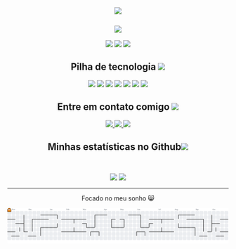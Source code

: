 <div align="center">
  <img src="https://visitor-badge.laobi.icu/badge?page_id=lu1zc4rlos.lu1zc4rlos&"  />
</div>

###
<p align="center">
 
</p align="center">

<p align="center">
 <img src="https://e1.pxfuel.com/desktop-wallpaper/705/445/desktop-wallpaper-autumn-in-the-city-pixel-live-autumn-pixel-art.jpg"/> 
 <!-- <img src="https://badges.pufler.dev/years/lu1zc4rlos"/> -->
  <p align="center">
 <img src="https://badges.pufler.dev/visits/lu1zc4rlos/lu1zc4rlos"/>
 <img src="https://badges.pufler.dev/repos/lu1zc4rlos"/>
 <img src="https://badges.pufler.dev/commits/monthly/lu1zc4rlos" />

</p>

<!-- <p align="center">
  I'm a 3rd year student pursuing Master's in Computer Applications 🎓 from Guru Gobind Singh Indraprastha University 🏛. I'm a passionate learner who's always willing to learn and work across technologies and domains 💡. I love to explore new technologies and leverage them to solve real-life problems ✨. Apart from that I also love to guide and mentor newbies👨🏻‍💻. I'm deep into Web 🕸️ Development.
</p>   -->

<h2 align="center">Pilha de tecnologia <img src="https://cdna.artstation.com/p/assets/images/images/076/610/998/original/miroon-cat.gif?1717393735" width="40"></h2>

<p align="center">
 <img src="https://img.shields.io/badge/C-00599C?style=for-the-badge&logo=c&logoColor=white"/>
 <img src="https://img.shields.io/badge/C%2B%2B-00599C?style=for-the-badge&logo=c%2B%2B&logoColor=white"/>
<img src="https://img.shields.io/badge/C%23-239120?style=for-the-badge&logo=c-sharp&logoColor=white"/>
 <img src="https://img.shields.io/badge/MySQL-00000F?style=for-the-badge&logo=mysql&logoColor=white"/>
 <img src="https://img.shields.io/badge/.NET-5C2D91?style=for-the-badge&logo=.net&logoColor=white"/>
<img src="https://img.shields.io/badge/GIT-E44C30?style=for-the-badge&logo=git&logoColor=white"/>
 <img src="https://img.shields.io/badge/GitHub-100000?style=for-the-badge&logo=github&logoColor=white"/>
</p>

<h2 align="center">Entre em contato comigo <img src="https://media0.giphy.com/media/jqNPzdTTxQfOgOqpO4/source.gif" width="50"></h2>

<p align="center">
<!-- <img src="https://img.shields.io/badge/-ritik-purple?style=flat-square&logo=instagram&logoColor=white&link=https://www.instagram.com/pinkdogg307/"/> -->
<a href="mailto: luiz.programa.carlos@gmail.com">
 <img src="https://img.shields.io/badge/Gmail-333333?style=for-the-badge&logo=gmail&logoColor=red&mailto:luiz.programa.carlos@gmail.com"/>
</a>
<a href="https://www.linkedin.com/in/www.linkedin.com/in/luiz-carlos-b335142b6/">
 <img src="https://img.shields.io/badge/LinkedIn-0077B5?style=for-the-badge&logo=linkedin&logoColor=white&https://www.linkedin.com/in/luiz-carlos-b335142b6"/>
</a>
 <a href="https://www.instagram.com/luz_carlo3/">
 <img src="https://img.shields.io/badge/-lu1zc4rlos-blue?style=flat-square&logo=twitter&logoColor=white&link=https://www.instagram.com/luz_carlo3"/>
</a>
</p>

<h2 align="center">
  Minhas estatísticas no Github<img src="https://media.giphy.com/media/VgCDAzcKvsR6OM0uWg/giphy.gif" width="50">
</h2>
 
<br>

<p align = "center">
  <img  src = "https://github-readme-stats.vercel.app/api?username=lu1zc4rlos&show_icons=true&theme=radical&line_height=27">
  <img src = "https://github-readme-stats.vercel.app/api/top-langs/?username=lu1zc4rlos&hide=html,css,java,shaderlab,kotlin,hlsl&theme=radical">
</p>


<hr>
<p align="center">Focado no meu sonho 😸</p>

<picture>
  <source media="(prefers-color-scheme: dark)" srcset="https://raw.githubusercontent.com/lu1zc4rlos/lu1zc4rlos/output/pacman-contribution-graph-dark.svg">
  <source media="(prefers-color-scheme: light)" srcset="https://raw.githubusercontent.com/lu1zc4rlos/lu1zc4rlos/output/pacman-contribution-graph.svg">
  <img alt="pacman contribution graph" src="https://raw.githubusercontent.com/lu1zc4rlos/lu1zc4rlos/output/pacman-contribution-graph.svg">
</picture>

###
